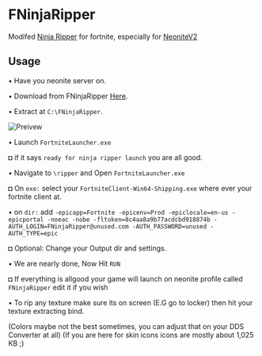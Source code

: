 # FNinjaRipper

Modifed [Ninja Ripper](https://cgig.ru/ninjaripper/) for fortnite, especially for [NeoniteV2](https://github.com/kem0o/neonitev2)

## Usage

• Have you neonite server on.

• Download from FNinjaRipper [Here](https://github.com/kem0o/FNinjaRipper/releases/).

• Extract at `C:\FNinjaRipper`.

![Preivew](https://media.discordapp.net/attachments/622488706040987658/770426416248127548/unknown.png)

• Launch `FortniteLauncher.exe`
  
  ◘ if it says `ready for ninja ripper launch` you are all good.

• Navigate to `\ripper` and Open `FortniteLauncher.exe`
  
  ◘ On `exe:` select your `FortniteClient-Win64-Shipping.exe` where ever your fortnite client at. 

• on `dir:` add `-epicapp=Fortnite -epicenv=Prod -epiclocale=en-us -epicportal -noeac -nobe -fltoken=8c4aa8a9b77acdcbd918874b -AUTH_LOGIN=FNinjaRipper@unused.com -AUTH_PASSWORD=unused -AUTH_TYPE=epic`
  
◘ Optional: Change your Output dir and settings.

• We are nearly done, Now Hit `RUN`

  ◘ If everything is allgood your game will launch on neonite profile called `FNinjaRipper` edit it if you wish

• To rip any texture make sure its on screen (E.G go to locker) then hit your texture extracting bind.

(Colors maybe not the best sometimes, you can adjust that on your DDS Converter at all)
(If you are here for skin icons icons are mostly about 1,025 KB ;)
